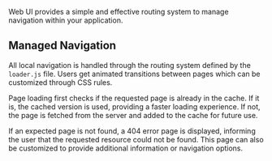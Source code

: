 <webui-data data-page-title="Routing" data-page-subtitle=""></webui-data>

Web UI provides a simple and effective routing system to manage navigation within your application.

## Managed Navigation

All local navigation is handled through the routing system defined by the `loader.js` file. Users get animated transitions between pages which can be customized through CSS rules.

Page loading first checks if the requested page is already in the cache. If it is, the cached version is used, providing a faster loading experience. If not, the page is fetched from the server and added to the cache for future use.

If an expected page is not found, a 404 error page is displayed, informing the user that the requested resource could not be found. This page can also be customized to provide additional information or navigation options.
